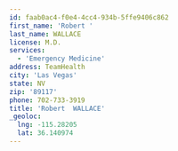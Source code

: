 ```yaml
---
id: faab0ac4-f0e4-4cc4-934b-5ffe9406c862
first_name: 'Robert '
last_name: WALLACE
license: M.D.
services:
  - 'Emergency Medicine'
address: TeamHealth
city: 'Las Vegas'
state: NV
zip: '89117'
phone: 702-733-3919
title: 'Robert  WALLACE'
_geoloc:
  lng: -115.28205
  lat: 36.140974
---
```

